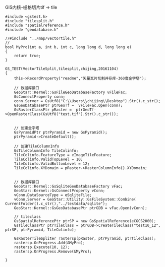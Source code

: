 GIS内核-栅格切片tif -> tile


	#include <gstest.h>  
	#include "tilesplit.h"
	#include "spatialreference.h"
	#include "geodatabase.h"
	
	//#include "../map/vectortile.h"
	//
	bool MyPro(int a, int b, int c, long long d, long long e)
	{
		return true;
	}
	
	GS_TEST(VectorTileSplit,tilesplit,chijing,20161104)
	{
		this->RecordProperty("readme","矢量瓦片切割并存库-360度金字塔");
	
		// 数据库接口
		GeoStar::Kernel::GsFileGeoDatabaseFactory vFileFac;
		GsConnectProperty conn;
		conn.Server = GsUtf8("C:\\Users\\chijing\\Desktop").Str().c_str();
		GsGeoDatabasePtr ptrGeoTf =  vFileFac.Open(conn);
		GsRasterClassPtr pRaster =	ptrGeoTf->OpenRasterClass(GsUtf8("test.tif").Str().c_str());
	
	
		// 创建金字塔
		GsPyramidPtr ptrPyramid = new GsPyramid();
		ptrPyramid->CreateDefault();
	
		// 创建TileColumnInfo
		GsTileColumnInfo TileColinfo;
		TileColinfo.FeatureType = eImageTileFeature;
		TileColinfo.ValidTopLevel = 10;
		TileColinfo.ValidBottomLevel = 12;
		TileColinfo.XYDomain = pRaster->RasterColumnInfo().XYDomain;
	
	
		// 数据库接口
		GeoStar::Kernel::GsSqliteGeoDatabaseFactory vFac;
		GeoStar::Kernel::GsConnectProperty vConn;
		vConn.DataSourceType = eSqliteFile;
		vConn.Server = GeoStar::Utility::GsFileSystem::Combine( CurrentFolder().c_str(),"../testdata/sqlite");
		GeoStar::Kernel::GsGeoDatabasePtr ptrGDB = vFac.Open(vConn);
	
		// tileclass
		GsSpatialReferencePtr ptrSP = new GsSpatialReference(eCGCS2000);
		GsTileClassPtr ptrTileClass = ptrGDB->CreateTileClass("test10_12", ptrSP, ptrPyramid, TileColinfo);
		
		GsRasterTileSpliter rastersp(pRaster, ptrPyramid, ptrTileClass);
		rastersp.OnProgress.Add(&MyPro);
		rastersp.Execute(10, 12);
		rastersp.OnProgress.Remove(&MyPro);
	
	}